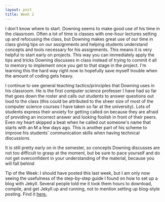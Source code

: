 ```yaml
---
layout: post
title: Week 2
---
```


I don't know where to start. Downing seems to make good use of his time in the classroom. Often a lot of time is classes with one-hour lectures setting up and refocusing the class, but Downing makes great use of our time in class giving tips on our assignments and helping students understand concepts and tools necessary for his assignments. This means it is very helpful to start early on projects. This way you can immediately apply the tips and tricks Downing discusses in class instead of trying to commit it all to memory to implement once you get to that stage in the project. I'm learning this the hard way right now to hopefully save myself trouble when the amount of coding gets heavy.

I continue to see general teaching tactics/principles that Downing uses in his classroom. He is the first computer science professer I have had so far that goes down the roster and calls out students to answer questions out loud to the class (this could be attributed to the sheer size of most of the computer science courses I have taken so far at the university). Lots of students express their anxiety for getting called on because they are afraid of providing an incorrect answer and looking foolish in front of their peers. Even my heart skipped a beat when he called out someone's name that starts with an M a few days ago. This is another part of his scheme to improve his students' communication skills when having technical discussions.

It is still pretty early on in the semester, so concepts Downing discusses are not too difficult to grasp at the moment, but be sure to pace yourself and do not get overconfident in your understanding of the material, because you will fall behind

Tip of the Week: I should have posted this last week, but I am only now seeing the usefulness of the step-by-step guide I found on how to set up a blog with Jekyll. Several people told me it took them hours to download, compile, and get Jekyll up and running, not to mention setting up blog-style posting. Find it [here.](http://www.smashingmagazine.com/2014/08/build-blog-jekyll-github-pages/)

